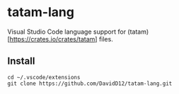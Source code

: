 # tatam-lang

Visual Studio Code language support for (tatam)[https://crates.io/crates/tatam] files.

## Install

```
cd ~/.vscode/extensions
git clone https://github.com/DavidD12/tatam-lang.git
```
